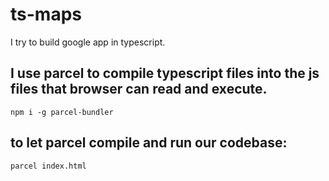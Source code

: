 # ts-maps
I try to build google app in typescript.

## I use parcel to compile typescript files into the js files that browser can read and execute.

`npm i -g parcel-bundler`

## to let parcel compile and run our codebase:
`parcel index.html`